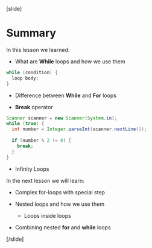 [slide]
# Summary

In this lesson we learned: 

- What are **While** loops and how we use them

```java
while (condition) {
  loop body;
}
```

- Difference between **While** and **For** loops



- **Break** operator 

```java
Scanner scanner = new Scanner(System.in);
while (true) {
  int number = Integer.parseInt(scanner.nextLine());
  
  if (number % 2 != 0) {
    break;
  }
}
```

- Infinity Loops

In the next lesson we will learn:

- Complex for-loops with special step

- Nested loops and how we use them

  * Loops inside loops

- Combining nested **for** and **while** loops



[/slide]